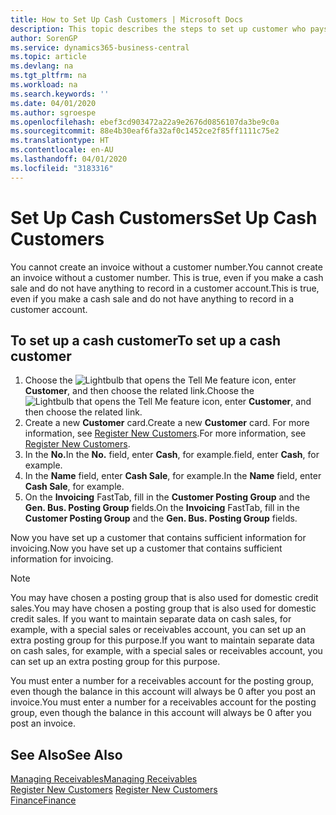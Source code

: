 ```yaml
---
title: How to Set Up Cash Customers | Microsoft Docs
description: This topic describes the steps to set up customer who pays in cash.
author: SorenGP
ms.service: dynamics365-business-central
ms.topic: article
ms.devlang: na
ms.tgt_pltfrm: na
ms.workload: na
ms.search.keywords: ''
ms.date: 04/01/2020
ms.author: sgroespe
ms.openlocfilehash: ebef3cd903472a22a9e2676d0856107da3be9c0a
ms.sourcegitcommit: 88e4b30eaf6fa32af0c1452ce2f85ff1111c75e2
ms.translationtype: HT
ms.contentlocale: en-AU
ms.lasthandoff: 04/01/2020
ms.locfileid: "3183316"
---
```

# <a name="set-up-cash-customers"></a><span data-ttu-id="5ded3-103">Set Up Cash Customers</span><span class="sxs-lookup"><span data-stu-id="5ded3-103">Set Up Cash Customers</span></span>
<span data-ttu-id="5ded3-104">You cannot create an invoice without a customer number.</span><span class="sxs-lookup"><span data-stu-id="5ded3-104">You cannot create an invoice without a customer number.</span></span> <span data-ttu-id="5ded3-105">This is true, even if you make a cash sale and do not have anything to record in a customer account.</span><span class="sxs-lookup"><span data-stu-id="5ded3-105">This is true, even if you make a cash sale and do not have anything to record in a customer account.</span></span>  

## <a name="to-set-up-a-cash-customer"></a><span data-ttu-id="5ded3-106">To set up a cash customer</span><span class="sxs-lookup"><span data-stu-id="5ded3-106">To set up a cash customer</span></span>  
1.  <span data-ttu-id="5ded3-107">Choose the ![Lightbulb that opens the Tell Me feature](media/ui-search/search_small.png "Tell me what you want to do") icon, enter **Customer**, and then choose the related link.</span><span class="sxs-lookup"><span data-stu-id="5ded3-107">Choose the ![Lightbulb that opens the Tell Me feature](media/ui-search/search_small.png "Tell me what you want to do") icon, enter **Customer**, and then choose the related link.</span></span>  
2.  <span data-ttu-id="5ded3-108">Create a new **Customer** card.</span><span class="sxs-lookup"><span data-stu-id="5ded3-108">Create a new **Customer** card.</span></span> <span data-ttu-id="5ded3-109">For more information, see [Register New Customers](sales-how-register-new-customers.md).</span><span class="sxs-lookup"><span data-stu-id="5ded3-109">For more information, see [Register New Customers](sales-how-register-new-customers.md).</span></span>
3.  <span data-ttu-id="5ded3-110">In the **No.**</span><span class="sxs-lookup"><span data-stu-id="5ded3-110">In the **No.**</span></span> <span data-ttu-id="5ded3-111">field, enter **Cash**, for example.</span><span class="sxs-lookup"><span data-stu-id="5ded3-111">field, enter **Cash**, for example.</span></span>  
4.  <span data-ttu-id="5ded3-112">In the **Name** field, enter **Cash Sale**, for example.</span><span class="sxs-lookup"><span data-stu-id="5ded3-112">In the **Name** field, enter **Cash Sale**, for example.</span></span>  
5.  <span data-ttu-id="5ded3-113">On the **Invoicing** FastTab, fill in the **Customer Posting Group** and the **Gen. Bus. Posting Group** fields.</span><span class="sxs-lookup"><span data-stu-id="5ded3-113">On the **Invoicing** FastTab, fill in the **Customer Posting Group** and the **Gen. Bus. Posting Group** fields.</span></span>  

 <span data-ttu-id="5ded3-114">Now you have set up a customer that contains sufficient information for invoicing.</span><span class="sxs-lookup"><span data-stu-id="5ded3-114">Now you have set up a customer that contains sufficient information for invoicing.</span></span>  

> [!NOTE]  
>  <span data-ttu-id="5ded3-115">You may have chosen a posting group that is also used for domestic credit sales.</span><span class="sxs-lookup"><span data-stu-id="5ded3-115">You may have chosen a posting group that is also used for domestic credit sales.</span></span> <span data-ttu-id="5ded3-116">If you want to maintain separate data on cash sales, for example, with a special sales or receivables account, you can set up an extra posting group for this purpose.</span><span class="sxs-lookup"><span data-stu-id="5ded3-116">If you want to maintain separate data on cash sales, for example, with a special sales or receivables account, you can set up an extra posting group for this purpose.</span></span>  
>   
>  <span data-ttu-id="5ded3-117">You must enter a number for a receivables account for the posting group, even though the balance in this account will always be 0 after you post an invoice.</span><span class="sxs-lookup"><span data-stu-id="5ded3-117">You must enter a number for a receivables account for the posting group, even though the balance in this account will always be 0 after you post an invoice.</span></span>  

## <a name="see-also"></a><span data-ttu-id="5ded3-118">See Also</span><span class="sxs-lookup"><span data-stu-id="5ded3-118">See Also</span></span>
[<span data-ttu-id="5ded3-119">Managing Receivables</span><span class="sxs-lookup"><span data-stu-id="5ded3-119">Managing Receivables</span></span>](receivables-manage-receivables.md)  
<span data-ttu-id="5ded3-120">[Register New Customers](sales-how-register-new-customers.md)  </span><span class="sxs-lookup"><span data-stu-id="5ded3-120">[Register New Customers](sales-how-register-new-customers.md)  </span></span>  
[<span data-ttu-id="5ded3-121">Finance</span><span class="sxs-lookup"><span data-stu-id="5ded3-121">Finance</span></span>](finance.md)  

